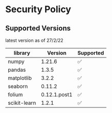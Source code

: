# Security Policy

## Supported Versions

latest version as of 27/2/22

| library | Version | Supported         |
|-------------| ------- | ------------------ |
|numpy|1.21.6  | :white_check_mark: |
|pandas|1.3.5   | :white_check_mark: |
|matplotlib|3.2.2   | :white_check_mark: |
|seaborn|0.11.2   | :white_check_mark: |
|folium|0.12.1.post1   | :white_check_mark: |
|scikit-learn| 1.2.1| :white_check_mark: |
